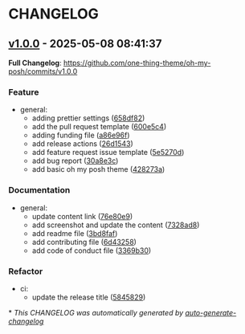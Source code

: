 # CHANGELOG

## [v1.0.0](https://github.com/one-thing-theme/oh-my-posh/releases/tag/v1.0.0) - 2025-05-08 08:41:37

**Full Changelog**: https://github.com/one-thing-theme/oh-my-posh/commits/v1.0.0

### Feature

- general:
  - adding prettier settings ([658df82](https://github.com/one-thing-theme/oh-my-posh/commit/658df82267767816bbdfcae1035757e75c07585b))
  - add the pull request template ([600e5c4](https://github.com/one-thing-theme/oh-my-posh/commit/600e5c4a7718e486dfdb1a3d50f30d8a1a2d7d86))
  - adding funding file ([a86e96f](https://github.com/one-thing-theme/oh-my-posh/commit/a86e96f7f28b931f67a77821269ae68343112908))
  - add release actions ([26d1543](https://github.com/one-thing-theme/oh-my-posh/commit/26d1543ca401816a4ff6c7c70f798f32b321c7dc))
  - add feature request issue template ([5e5270d](https://github.com/one-thing-theme/oh-my-posh/commit/5e5270d6d682b47f0d6a53a083b28f9241019082))
  - add bug report ([30a8e3c](https://github.com/one-thing-theme/oh-my-posh/commit/30a8e3c6ce0863f737545bb187eff238e4e68dd1))
  - add basic oh my posh theme ([428273a](https://github.com/one-thing-theme/oh-my-posh/commit/428273ab2b17a01909dfcdb1ecab98b41d81837b))

### Documentation

- general:
  - update content link ([76e80e9](https://github.com/one-thing-theme/oh-my-posh/commit/76e80e94b1e8a863b751507206df30c7d67900f0))
  - add screenshot and update the content ([7328ad8](https://github.com/one-thing-theme/oh-my-posh/commit/7328ad89c6deffee8560df124961fe271ec749dd))
  - add readme file ([3bd8faf](https://github.com/one-thing-theme/oh-my-posh/commit/3bd8faf9fd741e4385fff5058df6f02cf8ecc586))
  - add contributing file ([6d43258](https://github.com/one-thing-theme/oh-my-posh/commit/6d432583f3517251122a14e86e0ff8ef16a158b4))
  - add code of conduct file ([3369b30](https://github.com/one-thing-theme/oh-my-posh/commit/3369b30372be11e547c5a034d616db9755d4600f))

### Refactor

- ci:
  - update the release title ([5845829](https://github.com/one-thing-theme/oh-my-posh/commit/5845829c5dbde59b1f817dbe424ffa10c7494ae7))

\* *This CHANGELOG was automatically generated by [auto-generate-changelog](https://github.com/BobAnkh/auto-generate-changelog)*

